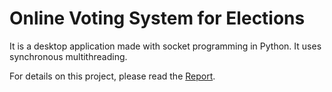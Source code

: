 # Online Voting System for Elections
 It is a desktop application made with socket programming in Python. It uses synchronous multithreading. 
 
 For details on this project, please read the <a href="https://github.com/bandaruashok2/Online-Voting-System/blob/main/Report.pdf">Report</a>.
